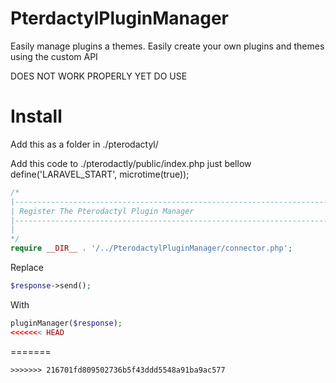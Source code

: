 #   PterdactylPluginManager
Easily manage plugins a themes. Easily create your own plugins and themes using the custom API

DOES NOT WORK PROPERLY YET DO USE

#   Install
Add this as a folder in ./pterodactyl/

Add this code to ./pterodactly/public/index.php just bellow define('LARAVEL_START', microtime(true));

```php
/*
|--------------------------------------------------------------------------
| Register The Pterodactyl Plugin Manager
|--------------------------------------------------------------------------
|
*/
require __DIR__ . '/../PterodactylPluginManager/connector.php';
```

Replace
```php
$response->send();
```

With
```php
pluginManager($response);
<<<<<<< HEAD
```
=======
```
>>>>>>> 216701fd809502736b5f43ddd5548a91ba9ac577
